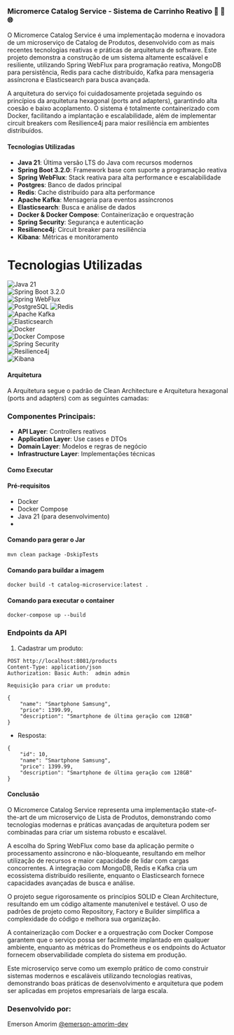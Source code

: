 ### Micromerce Catalog Service - Sistema de Carrinho Reativo 🚀 🔄 🌐

O Micromerce Catalog Service é uma implementação moderna e inovadora de um microserviço de Catalog de Produtos, desenvolvido com as mais recentes tecnologias reativas e práticas de arquitetura de software. Este projeto demonstra a construção de um sistema altamente escalável e resiliente, utilizando Spring WebFlux para programação reativa, MongoDB para persistência, Redis para cache distribuído, Kafka para mensageria assíncrona e Elasticsearch para busca avançada.

A arquitetura do serviço foi cuidadosamente projetada seguindo os princípios da arquitetura hexagonal (ports and adapters), garantindo alta coesão e baixo acoplamento. O sistema é totalmente containerizado com Docker, facilitando a implantação e escalabilidade, além de implementar circuit breakers com Resilience4j para maior resiliência em ambientes distribuídos.


#### Tecnologias Utilizadas

- **Java 21**: Última versão LTS do Java com recursos modernos
- **Spring Boot 3.2.0**: Framework base com suporte a programação reativa
- **Spring WebFlux**: Stack reativa para alta performance e escalabilidade
- **Postgres**: Banco de dados principal
- **Redis**: Cache distribuído para alta performance
- **Apache Kafka**: Mensageria para eventos assíncronos
- **Elasticsearch**: Busca e análise de dados
- **Docker & Docker Compose**: Containerização e orquestração
- **Spring Security**: Segurança e autenticação
- **Resilience4j**: Circuit breaker para resiliência
- **Kibana**: Métricas e monitoramento

# Tecnologias Utilizadas

![Java 21](https://img.shields.io/badge/Java-21.0.1-%23ED8B00?logo=openjdk&logoColor=white)  
![Spring Boot 3.2.0](https://img.shields.io/badge/Spring%20Boot-3.2.0-%236DB33F?logo=springboot&logoColor=white)  
![Spring WebFlux](https://img.shields.io/badge/Spring%20WebFlux-Reactive-%236DB33F?logo=springboot&logoColor=white)  
![PostgreSQL](https://img.shields.io/badge/-PostgreSQL-4169E1?style=for-the-badge&logo=postgresql&logoColor=white)
![Redis](https://img.shields.io/badge/Redis-Cache-%23DC382D?logo=redis&logoColor=white)  
![Apache Kafka](https://img.shields.io/badge/Apache%20Kafka-Messaging-%230D3646?logo=apachekafka&logoColor=white)  
![Elasticsearch](https://img.shields.io/badge/Elasticsearch-Search%20%26%20Analytics-%23005571?logo=elasticsearch&logoColor=white)  
![Docker](https://img.shields.io/badge/Docker-Containerization-%232496ED?logo=docker&logoColor=white)  
  ![Docker Compose](https://img.shields.io/badge/Docker%20Compose-Orchestration-%232496ED?logo=docker&logoColor=white)  
![Spring Security](https://img.shields.io/badge/Spring%20Security-Authentication-%236DB33F?logo=springsecurity&logoColor=white)  
![Resilience4j](https://img.shields.io/badge/Resilience4j-Circuit%20Breaker-%23D62B00?logo=java&logoColor=white)  
![Kibana](https://img.shields.io/badge/Kibana-Metrics%20%26%20Monitoring-%23005571?logo=kibana&logoColor=white)  


#### Arquitetura

A  Arquitetura segue o padrão de Clean Architecture e Arquitetura hexagonal (ports and adapters) com as seguintes camadas:


### Componentes Principais:
- **API Layer**: Controllers reativos
- **Application Layer**: Use cases e DTOs
- **Domain Layer**: Modelos e regras de negócio
- **Infrastructure Layer**: Implementações técnicas



#### Como Executar

#### Pré-requisitos
- Docker
- Docker Compose
- Java 21 (para desenvolvimento)
- 


#### Comando para gerar o Jar

```
mvn clean package -DskipTests
```

#### Comando para buildar a imagem

```
docker build -t catalog-microservice:latest .
```

#### Comando para executar o container

```
docker-compose up --build
```




### Endpoints da API
1. Cadastrar um produto:

```
POST http://localhost:8081/products
Content-Type: application/json
Authorization: Basic Auth:  admin admin

Requisição para criar um produto:

{
    "name": "Smartphone Samsung",
    "price": 1399.99,
    "description": "Smartphone de última geração com 128GB"
}
```

- Resposta:
```
{
    "id": 10,
    "name": "Smartphone Samsung",
    "price": 1399.99,
    "description": "Smartphone de última geração com 128GB"
}
```




#### Conclusão

O Micromerce Catalog Service representa uma implementação state-of-the-art de um microserviço de Lista de Produtos, demonstrando como tecnologias modernas e práticas avançadas de arquitetura podem ser combinadas para criar um sistema robusto e escalável.

A escolha do Spring WebFlux como base da aplicação permite o processamento assíncrono e não-bloqueante, resultando em melhor utilização de recursos e maior capacidade de lidar com cargas concorrentes. A integração com MongoDB, Redis e Kafka cria um ecossistema distribuído resiliente, enquanto o Elasticsearch fornece capacidades avançadas de busca e análise.

O projeto segue rigorosamente os princípios SOLID e Clean Architecture, resultando em um código altamente manutenível e testável. O uso de padrões de projeto como Repository, Factory e Builder simplifica a complexidade do código e melhora sua organização.

A containerização com Docker e a orquestração com Docker Compose garantem que o serviço possa ser facilmente implantado em qualquer ambiente, enquanto as métricas do Prometheus e os endpoints do Actuator fornecem observabilidade completa do sistema em produção.

Este microserviço serve como um exemplo prático de como construir sistemas modernos e escaláveis utilizando tecnologias reativas, demonstrando boas práticas de desenvolvimento e arquitetura que podem ser aplicadas em projetos empresariais de larga escala.



### Desenvolvido por:

Emerson Amorim [@emerson-amorim-dev](https://www.linkedin.com/in/emerson-amorim-dev/)
